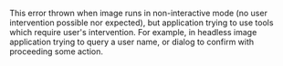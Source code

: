 This error thrown when image runs in non-interactive mode (no user intervention possible nor expected),but application trying to use tools which require user's intervention.For example, in headless image application trying to query a user name, or dialog to confirm with proceeding some action.